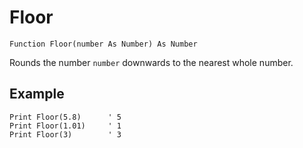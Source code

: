 <!--math-->
Floor
=====

```eppabasic
Function Floor(number As Number) As Number
```

Rounds the number `number` downwards to the nearest whole number.

Example
---------
```eppabasic
Print Floor(5.8)      ' 5
Print Floor(1.01)     ' 1
Print Floor(3)        ' 3
```
